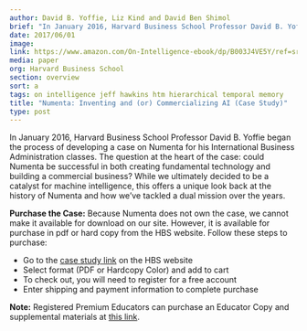 ```yaml
---
author: David B. Yoffie, Liz Kind and David Ben Shimol
brief: "In January 2016, Harvard Business School Professor David B. Yoffie began the process of developing a case on Numenta for his International Business Administration classes.  The question at the heart of the case: could Numenta be successful in both creating fundamental technology and building a commercial business? While we ultimately decided to be a catalyst for machine intelligence, this offers a unique look back at the history of Numenta and how we’ve tackled a dual mission over the years."
date: 2017/06/01
image:
link: https://www.amazon.com/On-Intelligence-ebook/dp/B003J4VE5Y/ref=sr_1_1?s=digital-text&ie=UTF8&qid=1359401193&sr=1-1&keywords=on+intelligence
media: paper
org: Harvard Business School
section: overview
sort: a
tags: on intelligence jeff hawkins htm hierarchical temporal memory
title: "Numenta: Inventing and (or) Commercializing AI (Case Study)"
type: post
---
```


In January 2016, Harvard Business School Professor David B. Yoffie began the process of developing 
a case on Numenta for his International Business Administration classes. The question at the heart 
of the case: could Numenta be successful in both creating fundamental technology and building a 
commercial business? While we ultimately decided to be a catalyst for machine intelligence, this 
offers a unique look back at the history of Numenta and how we’ve tackled a dual mission over the years.


**Purchase the Case:** Because Numenta does not own the case, we cannot make it available for download on our site.
However, it is available for purchase in pdf or hard copy from the HBS website. Follow these steps to purchase: 

* Go to the [case study link](https://hbr.org/product/numenta-inventing-and-or-commercializing-ai/716469-PDF-ENG) on the HBS website
* Select format (PDF or Hardcopy Color) and add to cart
* To check out, you will need to register for a free account
* Enter shipping and payment information to complete purchase

**Note:** Registered Premium Educators can purchase an Educator Copy and supplemental materials at [this link](https://cb.hbsp.harvard.edu/cbmp/product/716469-PDF-ENG).
